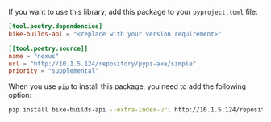 If you want to use this library, add this package to your `pyproject.toml` file:

```toml
[tool.poetry.dependencies]
bike-builds-api = "<replace with your version requirement>"

[[tool.poetry.source]]
name = "nexus"
url = "http://10.1.5.124/repository/pypi-axe/simple"
priority = "supplemental"
```

When you use `pip` to install this package, you need to add the following option:

```bash
pip install bike-builds-api --extra-index-url http://10.1.5.124/repository/pypi-axe/simple --trusted-host 10.1.5.124
```


